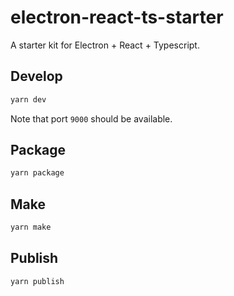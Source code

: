 # electron-react-ts-starter

A starter kit for Electron + React + Typescript.

## Develop

```sh
yarn dev
```

Note that port `9000` should be available.

## Package

```sh
yarn package
```

## Make

```sh
yarn make
```

## Publish

```sh
yarn publish
```
